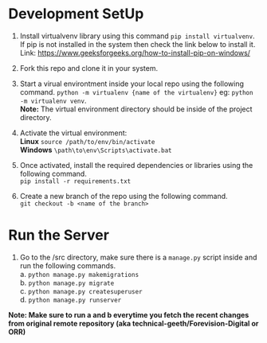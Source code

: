 # Development SetUp
1. Install virtualvenv library using this command `pip install virtualvenv`. If pip is not installed in the system then check the link below to install it.<br> 
Link: https://www.geeksforgeeks.org/how-to-install-pip-on-windows/

2. Fork this repo and clone it in your system.

3. Start a virual environtment inside your local repo using the following command. `python -m virtualenv {name of the virtualenv}` eg: `python -m virtualenv venv`. <br>
__Note:__ The virtual environment directory should be inside of the project directory.

4. Activate the virtual environment:<br>
__Linux__
`source /path/to/env/bin/activate`<br>
__Windows__
`\path\to\env\Scripts\activate.bat`

5. Once activated, install the required dependencies or libraries using the following command.<br>
`pip install -r requirements.txt`

6. Create a new branch of the repo using the following command.<br>
`git checkout -b <name of the branch>` 

# Run the Server
1. Go to the /src directory, make sure there is a `manage.py` script inside and run the following commands.<br>
  a. `python manage.py makemigrations`<br>
  b. `python manage.py migrate`<br>
  c. `python manage.py createsuperuser`<br>
  d. `python manage.py runserver`<br>

__Note: Make sure to run a and b everytime you fetch the recent changes from original remote repository (aka technical-geeth/Forevision-Digital or ORR)__
